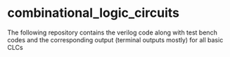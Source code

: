 # combinational_logic_circuits
The following repository contains the verilog code along with test bench codes and the corresponding output (terminal outputs mostly) for all basic CLCs
